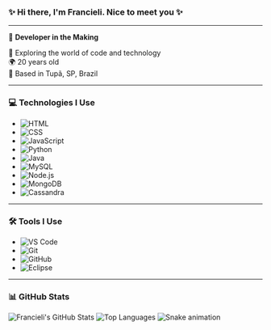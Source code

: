 ### ✨ Hi there, I'm Francieli. Nice to meet you ✨

---

🚀 **Developer in the Making**

🎉 Exploring the world of code and technology  
🌍 20 years old  
📍 Based in Tupã, SP, Brazil

---

### 💻 Technologies I Use

- ![HTML](https://img.shields.io/badge/-HTML-orange?style=flat&logo=html5)
- ![CSS](https://img.shields.io/badge/-CSS-blue?style=flat&logo=css3)
- ![JavaScript](https://img.shields.io/badge/-JavaScript-yellow?style=flat&logo=javascript)
- ![Python](https://img.shields.io/badge/-Python-green?style=flat&logo=python)
- ![Java](https://img.shields.io/badge/-Java-red?style=flat&logo=java)
- ![MySQL](https://img.shields.io/badge/-MySQL-blue?style=flat&logo=mysql)
- ![Node.js](https://img.shields.io/badge/-Node.js-green?style=flat&logo=node.js)
- ![MongoDB](https://img.shields.io/badge/-MongoDB-green?style=flat&logo=mongodb)
- ![Cassandra](https://img.shields.io/badge/-Cassandra-blue?style=flat&logo=apache-cassandra)

---

### 🛠️ Tools I Use

- ![VS Code](https://img.shields.io/badge/VS_Code-007ACC?style=flat&logo=visual-studio-code&logoColor=white)
- ![Git](https://img.shields.io/badge/Git-F05032?style=flat&logo=git&logoColor=white)
- ![GitHub](https://img.shields.io/badge/GitHub-100000?style=flat&logo=github&logoColor=white)
- ![Eclipse](https://img.shields.io/badge/Eclipse-2C2255?style=flat&logo=eclipse-ide&logoColor=white)

---

### 📊 GitHub Stats


![Francieli's GitHub Stats](https://github-readme-stats.vercel.app/api?username=FrancieliMrtns&show_icons=true&theme=radical)
![Top Languages](https://github-readme-stats.vercel.app/api/top-langs/?username=FrancieliMrtns&layout=compact&theme=radical)
![Snake animation](https://github.com/FrancieliMrtns/FrancieliMrtns/blob/output/github-contribution-grid-snake.svg)

   
